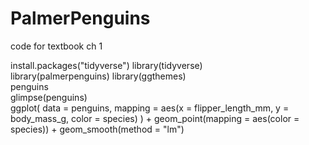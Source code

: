 # PalmerPenguins
code for textbook ch 1

install.packages("tidyverse")
library(tidyverse)  
library(palmerpenguins)
library(ggthemes)  
penguins  
glimpse(penguins)  
ggplot(
  data = penguins,
  mapping = aes(x = flipper_length_mm, y = body_mass_g, color = species)
) +
  geom_point(mapping = aes(color = species)) +
  geom_smooth(method = "lm")  
